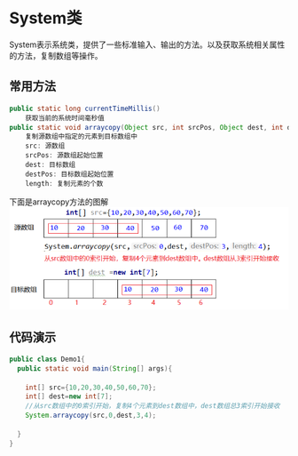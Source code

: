# System类
System表示系统类，提供了一些标准输入、输出的方法。以及获取系统相关属性的方法，复制数组等操作。
​
## 常用方法

```java
public static long currentTimeMillis()
    获取当前的系统时间毫秒值
public static void arraycopy(Object src, int srcPos, Object dest, int destPos, int length)
	复制源数组中指定的元素到目标数组中
	src: 源数组
	srcPos: 源数组起始位置
	dest: 目标数组
	destPos: 目标数组起始位置
	length: 复制元素的个数
```

下面是arraycopy方法的图解
![](assets/markdown-img-paste-20180823124713315.png)

## 代码演示
```java
public class Demo1{
  public static void main(String[] args){
    
    int[] src={10,20,30,40,50,60,70};
    int[] dest=new int[7];
    //从src数组中的0索引开始，复制4个元素到dest数组中，dest数组总3索引开始接收
    System.arraycopy(src,0,dest,3,4);

  }
}
```
